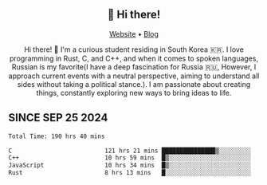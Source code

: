<h2 align="center">👋 Hi there!</h2>
<p align="center">
  <a href="https://urdekcah.ru">Website</a> •
  <a href="https://urdekcah.blog">Blog</a>
</p>

<p align="center">
  Hi there! 👋 I'm a curious student residing in South Korea 🇰🇷. I love programming in Rust, C, and C++, and when it comes to spoken languages, Russian is my favorite(I have a deep fascination for Russia 🇷🇺, However, I approach current events with a neutral perspective, aiming to understand all sides without taking a political stance.). I am passionate about creating things, constantly exploring new ways to bring ideas to life.
</p>

## SINCE SEP 25 2024
<!--START_SECTION:waka-->

```txt
Total Time: 190 hrs 40 mins

C                          121 hrs 21 mins ███████████████▒░░░░░░░░░   61.74 %
C++                        10 hrs 59 mins  █▒░░░░░░░░░░░░░░░░░░░░░░░   05.60 %
JavaScript                 10 hrs 34 mins  █▒░░░░░░░░░░░░░░░░░░░░░░░   05.38 %
Rust                       8 hrs 13 mins   █░░░░░░░░░░░░░░░░░░░░░░░░   04.18 %
```

<!--END_SECTION:waka-->

<!--
**urdekcah/urdekcah** is a ✨ _special_ ✨ repository because its `README.md` (this file) appears on your GitHub profile.

Here are some ideas to get you started:

- 🔭 I’m currently working on ...
- 🌱 I’m currently learning ...
- 👯 I’m looking to collaborate on ...
- 🤔 I’m looking for help with ...
- 💬 Ask me about ...
- 📫 How to reach me: ...
- 😄 Pronouns: ...
- ⚡ Fun fact: ...
-->
